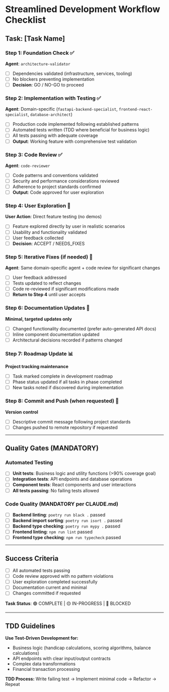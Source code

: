 # Streamlined Development Workflow Checklist

## Task: [Task Name]

### Step 1: Foundation Check ✅
**Agent**: `architecture-validator`
- [ ] Dependencies validated (infrastructure, services, tooling)
- [ ] No blockers preventing implementation
- [ ] **Decision**: GO / NO-GO to proceed

### Step 2: Implementation with Testing ✅
**Agent**: Domain-specific (`fastapi-backend-specialist`, `frontend-react-specialist`, `database-architect`)
- [ ] Production code implemented following established patterns
- [ ] Automated tests written (TDD where beneficial for business logic)
- [ ] All tests passing with adequate coverage
- [ ] **Output**: Working feature with comprehensive test validation

### Step 3: Code Review ✅
**Agent**: `code-reviewer`
- [ ] Code patterns and conventions validated
- [ ] Security and performance considerations reviewed
- [ ] Adherence to project standards confirmed
- [ ] **Output**: Code approved for user exploration

### Step 4: User Exploration 👤
**User Action**: Direct feature testing (no demos)
- [ ] Feature explored directly by user in realistic scenarios
- [ ] Usability and functionality validated
- [ ] User feedback collected
- [ ] **Decision**: ACCEPT / NEEDS_FIXES

### Step 5: Iterative Fixes (if needed) 🔄
**Agent**: Same domain-specific agent + code review for significant changes
- [ ] User feedback addressed
- [ ] Tests updated to reflect changes
- [ ] Code re-reviewed if significant modifications made
- [ ] **Return to Step 4** until user accepts

### Step 6: Documentation Updates 📝
**Minimal, targeted updates only**
- [ ] Changed functionality documented (prefer auto-generated API docs)
- [ ] Inline component documentation updated
- [ ] Architectural decisions recorded if patterns changed

### Step 7: Roadmap Update 📊
**Project tracking maintenance**
- [ ] Task marked complete in development roadmap
- [ ] Phase status updated if all tasks in phase completed
- [ ] New tasks noted if discovered during implementation

### Step 8: Commit and Push (when requested) 💾
**Version control**
- [ ] Descriptive commit message following project standards
- [ ] Changes pushed to remote repository if requested

---

## Quality Gates (MANDATORY)

### Automated Testing
- [ ] **Unit tests**: Business logic and utility functions (>90% coverage goal)
- [ ] **Integration tests**: API endpoints and database operations
- [ ] **Component tests**: React components and user interactions
- [ ] **All tests passing**: No failing tests allowed

### Code Quality (MANDATORY per CLAUDE.md)
- [ ] **Backend linting**: `poetry run black .` passed
- [ ] **Backend import sorting**: `poetry run isort .` passed
- [ ] **Backend type checking**: `poetry run mypy .` passed
- [ ] **Frontend linting**: `npm run lint` passed
- [ ] **Frontend type checking**: `npm run typecheck` passed

---

## Success Criteria
- [ ] All automated tests passing
- [ ] Code review approved with no pattern violations
- [ ] User exploration completed successfully
- [ ] Documentation current and minimal
- [ ] Changes committed if requested

**Task Status**: 🟢 COMPLETE | 🟡 IN-PROGRESS | 🔴 BLOCKED

---

## TDD Guidelines
**Use Test-Driven Development for:**
- Business logic (handicap calculations, scoring algorithms, balance calculations)
- API endpoints with clear input/output contracts
- Complex data transformations
- Financial transaction processing

**TDD Process:** Write failing test → Implement minimal code → Refactor → Repeat